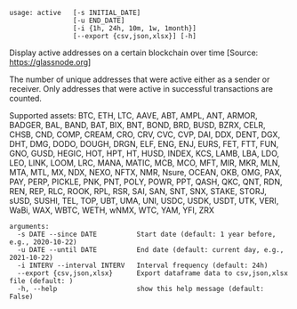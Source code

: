 ```
usage: active   [-s INITIAL_DATE]
                [-u END_DATE]
                [-i {1h, 24h, 10m, 1w, 1month}]
                [--export {csv,json,xlsx}] [-h]
```

Display active addresses on a certain blockchain over time [Source: https://glassnode.org]

The number of unique addresses that were active either as a sender or receiver. Only addresses that were active in successful transactions are counted.

Supported assets: BTC, ETH, LTC, AAVE, ABT, AMPL, ANT, ARMOR, BADGER, BAL, BAND, BAT, BIX, BNT, BOND, BRD, BUSD, BZRX, CELR, CHSB, CND, COMP, CREAM, CRO, CRV, CVC, CVP, DAI, DDX, DENT, DGX, DHT, DMG, DODO, DOUGH, DRGN, ELF, ENG, ENJ, EURS, FET, FTT, FUN, GNO, GUSD, HEGIC, HOT, HPT, HT, HUSD, INDEX, KCS, LAMB, LBA, LDO, LEO, LINK, LOOM, LRC, MANA, MATIC, MCB, MCO, MFT, MIR, MKR, MLN, MTA, MTL, MX, NDX, NEXO, NFTX, NMR, Nsure, OCEAN, OKB, OMG, PAX, PAY, PERP, PICKLE, PNK, PNT, POLY, POWR, PPT, QASH, QKC, QNT, RDN, REN, REP, RLC, ROOK, RPL, RSR, SAI, SAN, SNT, SNX, STAKE, STORJ, sUSD, SUSHI, TEL, TOP, UBT, UMA, UNI, USDC, USDK, USDT, UTK, VERI, WaBi, WAX, WBTC, WETH, wNMX, WTC, YAM, YFI, ZRX

```
arguments:
  -s DATE --since DATE          Start date (default: 1 year before, e.g., 2020-10-22)
  -u DATE --until DATE          End date (default: current day, e.g., 2021-10-22)
  -i INTERV --interval INTERV   Interval frequency (default: 24h)
  --export {csv,json,xlsx}      Export dataframe data to csv,json,xlsx file (default: )
  -h, --help                    show this help message (default: False)
```
